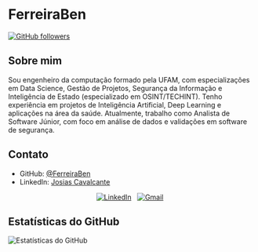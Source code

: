 # FerreiraBen

[![GitHub followers](https://img.shields.io/github/followers/FerreiraBen?style=social)](https://github.com/FerreiraBen)

## Sobre mim

Sou engenheiro da computação formado pela UFAM, com especializações em Data Science, Gestão de Projetos, Segurança da Informação e Inteligência de Estado (especializado em OSINT/TECHINT). Tenho experiência em projetos de Inteligência Artificial, Deep Learning e aplicações na área da saúde. Atualmente, trabalho como Analista de Software Júnior, com foco em análise de dados e validações em software de segurança.

## Contato

- GitHub: [@FerreiraBen](https://github.com/FerreiraBen)
- LinkedIn: [Josias Cavalcante](https://www.linkedin.com/in/josiascavalcante/)

<div align="center">
<a href="https://www.linkedin.com/in/josiascavalcante/"><img alt="LinkedIn" src="https://img.shields.io/badge/linkedin%20-%230077B5.svg?&style=for-the-badge&logo=linkedin"/></a> &nbsp;
<a href="mailto:jbfc@icomp.ufam.edu.br"><img alt="Gmail" src="https://img.shields.io/badge/Gmail-D14836?style=for-the-badge&logo=gmail&logoColor=white" /></a> &nbsp;
</div>

## Estatísticas do GitHub

![Estatísticas do GitHub](https://github-readme-stats.vercel.app/api?username=FerreiraBen&show_icons=true&theme=dracula)
